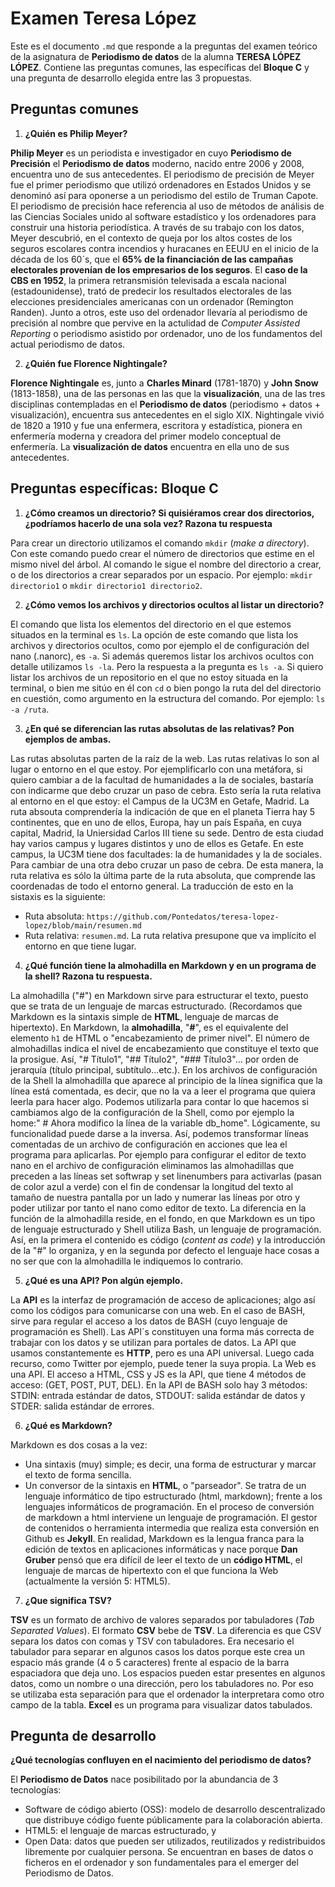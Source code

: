 # Examen Teresa López

Este es el documento `.md` que responde a la preguntas del examen teórico de la asignatura de **Periodismo de datos** de la alumna **TERESA LÓPEZ LÓPEZ**. Contiene las preguntas comunes, las específicas del **Bloque C** y una pregunta de desarrollo elegida entre las 3 propuestas. 

## Preguntas comunes
  
1. **¿Quién es Philip Meyer?**

**Philip Meyer** es un periodista e investigador en cuyo **Periodismo de Precisión** el **Periodismo de datos** moderno, nacido entre 2006 y 2008, encuentra uno de sus antecedentes. El periodismo de precisión de Meyer fue el primer periodismo que utilizó ordenadores en Estados Unidos y se denominó así para oponerse a un periodismo del estilo de Truman Capote. El periodismo de precisión hace referencia al uso de métodos de análisis de las Ciencias Sociales unido al software estadístico y los ordenadores para construir una historia periodística. A través de su trabajo con los datos, Meyer descubrió, en el contexto de queja por los altos costes de los seguros escolares contra incendios y huracanes en EEUU en el inicio de la década de los 60´s, que el **65% de la financiación de las campañas electorales provenían de los empresarios de los seguros**. El **caso de la CBS en 1952**, la primera retransmisión televisada a escala nacional (estadounidense), trató de predecir los resultados electorales de las elecciones presidenciales americanas con un ordenador (Remington Randen). Junto a otros, este uso del ordenador llevaría al periodismo de precisión al nombre que pervive en la actulidad de *Computer Assisted Reporting* o periodismo asistido por ordenador, uno de los fundamentos del actual periodismo de datos. 

2. **¿Quién fue Florence Nightingale?**

**Florence Nightingale** es, junto a **Charles Minard** (1781-1870) y **John Snow** (1813-1858), una de las personas en las que la **visualización**, una de las tres disciplinas contempladas en el **Periodismo de datos** (periodismo + datos + visualización), encuentra sus antecedentes en el siglo XIX. Nightingale vivió de 1820 a 1910 y fue una enfermera, escritora y estadística, pionera en enfermería moderna y creadora del primer modelo conceptual de enfermería. La **visualización de datos** encuentra en ella uno de sus antecedentes.

## Preguntas específicas: Bloque C
 
1. **¿Cómo creamos un directorio? Si quisiéramos crear dos directorios, ¿podríamos hacerlo de una sola vez? Razona tu respuesta**

Para crear un directorio utilizamos el comando `mkdir` (*make a directory*). Con este comando puedo crear el número de directorios que estime en el mismo nivel del árbol. Al comando le sigue el nombre del directorio a crear, o de los directorios a crear separados por un espacio. Por ejemplo: `mkdir directorio1` o `mkdir directorio1 directorio2`.

2. **¿Cómo vemos los archivos y directorios ocultos al listar un directorio?**

El comando que lista los elementos del directorio en el que estemos situados en la terminal es `ls`. La opción de este comando que lista los archivos y directorios ocultos, como por ejemplo el de configuración del nano (.nanorc), es `-a`. Si además queremos listar los archivos ocultos con detalle utilizamos `ls -la`. Pero la respuesta a la pregunta es `ls -a`. Si quiero listar los archivos de un repositorio en el que no estoy situada en la terminal, o bien me sitúo en él con `cd` o bien pongo la ruta del del directorio en cuestión, como argumento en la estructura del comando. Por ejemplo: `ls -a /ruta`. 

3. **¿En qué se diferencian las rutas absolutas de las relativas? Pon ejemplos de ambas.**

Las rutas absolutas parten de la raíz de la web. Las rutas relativas lo son al lugar o entorno en el que estoy. Por ejemplificarlo con una metáfora, si quiero cambiar a de la facultad de humanidades a la de sociales, bastaría con indicarme que debo cruzar un paso de cebra. Esto sería la ruta relativa al entorno en el que estoy: el Campus de la UC3M en Getafe, Madrid. La ruta absouta comprendería la indicación de que en el planeta Tierra hay 5 continentes, que en uno de ellos, Europa, hay un país España, en cuya capital, Madrid, la Uniersidad Carlos III tiene su sede. Dentro de esta ciudad hay varios campus y lugares distintos y uno de ellos es Getafe. En este campus, la UC3M tiene dos facultades: la de humanidades y la de sociales. Para cambiar de una otra debo cruzar un paso de cebra. De esta manera, la ruta relativa es sólo la última parte de la ruta absoluta, que comprende las coordenadas de todo el entorno general. La traducción de esto en la sistaxis es la siguiente:
- Ruta absoluta: `https://github.com/Pontedatos/teresa-lopez-lopez/blob/main/resumen.md`
- Ruta relativa: `resumen.md`. 
La ruta relativa presupone que va implícito el entorno en que tiene lugar. 

4. **¿Qué función tiene la almohadilla en Markdown y en un programa de la shell? Razona tu respuesta.**

La almohadilla ("#") en Markdown sirve para estructurar el texto, puesto que se trata de un lenguaje de marcas estructurado. (Recordamos que Markdown es la sintaxis simple de **HTML**, lenguaje de marcas de hipertexto). En Markdown, la **almohadilla**, "**#**", es el equivalente del elemento `h1` de HTML o "encabezamiento de primer nivel". El número de almohadillas indica el nivel de encabezamiento que constituye el texto que la prosigue. Así, "# Título1", "## Título2", "### Título3"... por orden de jerarquía (título principal, subtítulo...etc.). En los archivos de configuración de la Shell la almohadilla que aparece al principio de la línea significa que la línea está comentada, es decir, que no la va a leer el programa que quiera leerla para hacer algo. Podemos utilizarla para contar lo que hacemos si cambiamos algo de la configuración de la Shell, como por ejemplo la home:" # Ahora modifico la línea de la variable db_home". Lógicamente, su funcionalidad puede darse a la inversa. Así, podemos transformar líneas comentadas de un archivo de configuración en acciones que lea el programa para aplicarlas. Por ejemplo para configurar el editor de texto nano en el archivo de configuración eliminamos las almohadillas que preceden a las líneas set softwrap y set linenumbers para activarlas (pasan de color azul a verde) con el fin de condensar la longitud del texto al tamaño de nuestra pantalla por un lado y numerar las líneas por otro y poder utilizar por tanto el nano como editor de texto. La diferencia en la función de la almohadilla reside, en el fondo, en que Markdown es un tipo de lenguaje estructurado y Shell utiliza Bash, un lenguaje de programación. Así, en la primera el contenido es código (*content as code*) y la introducción de la "#" lo organiza, y en la segunda por defecto el lenguaje hace cosas a no ser que con la almohadilla le indiquemos lo contrario. 
 
5. **¿Qué es una API? Pon algún ejemplo.**

La **API** es la interfaz de programación de acceso de aplicaciones; algo así como los códigos para comunicarse con una web. En el caso de BASH, sirve para regular el acceso a los datos de BASH (cuyo lenguaje de programación es Shell). Las API´s constituyen una forma más correcta de trabajar con los datos y se utilizan para portales de datos. La API que usamos constantemente es **HTTP**, pero es una API universal. Luego cada recurso, como Twitter por ejemplo, puede tener la suya propia. La Web es una API. El acceso a HTML, CSS y JS es la API, que tiene 4 métodos de acceso: (GET, POST, PUT, DEL). En la API de BASH solo hay 3 métodos: STDIN: entrada estándar de datos, STDOUT: salida estándar de datos y STDER: salida estándar de errores.

6. **¿Qué es Markdown?**

Markdown es dos cosas a la vez:

- Una sintaxis (muy) simple; es decir, una forma de estructurar y marcar el texto de forma sencilla.
- Un conversor de la sintaxis en **HTML**, o "parseador". 
Se tratra de un lenguaje informático de tipo estructurado (html, markdown); frente a los lenguajes informáticos de programación. En el proceso de conversión de markdown a html interviene un lenguaje de programación. El gestor de contenidos o herramienta intermedia que realiza esta conversión en Github es **Jekyll**. En  realidad, Markdown es la lengua franca para la edición de textos en aplicaciones informáticas y nace porque **Dan Gruber** pensó que era difícil de leer el texto de un **código HTML**, el lenguaje de marcas de hipertexto con el que funciona la Web (actualmente la versión 5: HTML5).
 
7. **¿Que significa TSV?**

**TSV** es un formato de archivo de valores separados por tabuladores (*Tab Separated Values*). El formato **CSV** bebe de **TSV**. La diferencia es que CSV separa los datos con comas y TSV con tabuladores. Era necesario el tabulador para separar en algunos casos los datos porque este crea un espacio más grande (4 o 5 caracteres) frente al espacio de la barra espaciadora que deja uno. Los espacios pueden estar presentes en algunos datos, como un nombre o una dirección, pero los tabuladores no. Por eso se utilizaba esta separación para que el ordenador la interpretara como otro campo de la tabla. **Excel** es un programa para visualizar datos tabulados.
## Pregunta de desarrollo

**¿Qué tecnologías confluyen en el nacimiento del periodismo de datos?**

El **Periodismo de Datos** nace posibilitado por la abundancia de 3 tecnologías: 
- Software de código abierto (OSS): modelo de desarrollo descentralizado que distribuye código fuente públicamente para la colaboración abierta.
- HTML5: el lenguaje de marcas estructurado, y 
- Open Data: datos que pueden ser utilizados, reutilizados y redistribuidos libremente por cualquier persona. Se encuentran en bases de datos o ficheros en el ordenador y son fundamentales para el emerger del Periodismo de Datos.
